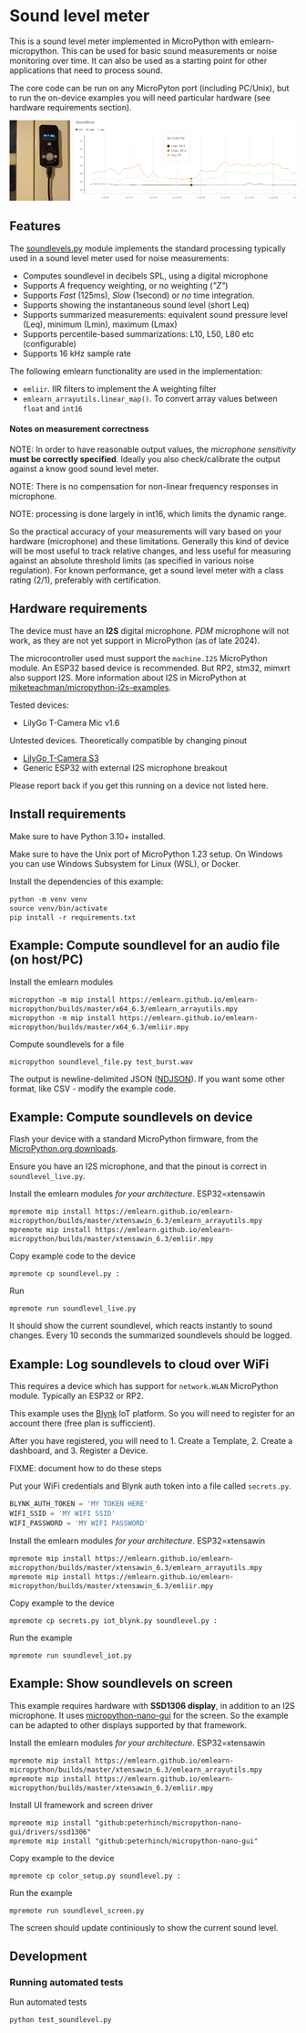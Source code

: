 
# Sound level meter

This is a sound level meter implemented in MicroPython with emlearn-micropython.
This can be used for basic sound measurements or noise monitoring over time.
It can also be used as a starting point for other applications that need to process sound.

The core code can be run on any MicroPyton port (including PC/Unix),
but to run the on-device examples you will need particular hardware (see hardware requirements section).

![Sound level meter with Blynk dashboard](./soundlevel-blynk-combined.png)

## Features

The [soundlevels.py](soundlevels.py) module implements the standard processing typically used in a
sound level meter used for noise measurements:

* Computes soundlevel in decibels SPL, using a digital microphone
* Supports *A* frequency weighting, or no weighting (*"Z"*)
* Supports *Fast* (125ms), *Slow* (1second) or *no* time integration.
* Supports showing the instantaneous sound level (short Leq)
* Supports summarized measurements: equivalent sound pressure level (Leq), minimum (Lmin), maximum (Lmax)
* Supports percentile-based summarizations: L10, L50, L80 etc (configurable)
* Supports 16 kHz sample rate

The following emlearn functionality are used in the implementation:

- `emliir`. IIR filters to implement the A weighting filter
- `emlearn_arrayutils.linear_map()`. To convert array values between `float` and `int16`


#### Notes on measurement correctness

NOTE: In order to have reasonable output values,
the *microphone sensitivity* **must be correctly specified**.
Ideally you also check/calibrate the output against a know good sound level meter.

NOTE: There is no compensation for non-linear frequency responses in microphone.

NOTE: processing is done largely in int16, which limits the dynamic range.

So the practical accuracy of your measurements will vary based on your hardware (microphone) and these limitations.
Generally this kind of device will be most useful to track relative changes,
and less useful for measuring against an absolute threshold limits (as specified in various noise regulation).
For known performance, get a sound level meter with a class rating (2/1), preferably with certification.

## Hardware requirements

The device must have an **I2S** digital microphone.
*PDM* microphone will not work, as they are not yet support in MicroPython (as of late 2024).

The microcontroller used must support the `machine.I2S` MicroPython module.
An ESP32 based device is recommended. But RP2, stm32, mimxrt also support I2S.
More information about I2S in MicroPython at [miketeachman/micropython-i2s-examples](https://github.com/miketeachman/micropython-i2s-examples).

Tested devices:

- LilyGo T-Camera Mic v1.6

Untested devices. Theoretically compatible by changing pinout

- [LilyGo T-Camera S3](https://www.lilygo.cc/products/t-camera-s3)
- Generic ESP32 with external I2S microphone breakout

Please report back if you get this running on a device not listed here.

## Install requirements

Make sure to have Python 3.10+ installed.

Make sure to have the Unix port of MicroPython 1.23 setup.
On Windows you can use Windows Subsystem for Linux (WSL), or Docker.

Install the dependencies of this example:
```console
python -m venv venv
source venv/bin/activate
pip install -r requirements.txt
```

## Example: Compute soundlevel for an audio file (on host/PC)

Install the emlearn modules
```console
micropython -m mip install https://emlearn.github.io/emlearn-micropython/builds/master/x64_6.3/emlearn_arrayutils.mpy
micropython -m mip install https://emlearn.github.io/emlearn-micropython/builds/master/x64_6.3/emliir.mpy
```

Compute soundlevels for a file
```console
micropython soundlevel_file.py test_burst.wav
```

The output is newline-delimited JSON ([NDJSON](https://github.com/ndjson/ndjson-spec)).
If you want some other format, like CSV - modify the example code.

## Example: Compute soundlevels on device

Flash your device with a standard MicroPython firmware, from the [MicroPython.org downloads](https://micropython.org/download/).

Ensure you have an I2S microphone, and that the pinout is correct in `soundlevel_live.py`.

Install the emlearn modules *for your architecture*. ESP32=xtensawin
```console
mpremote mip install https://emlearn.github.io/emlearn-micropython/builds/master/xtensawin_6.3/emlearn_arrayutils.mpy
mpremote mip install https://emlearn.github.io/emlearn-micropython/builds/master/xtensawin_6.3/emliir.mpy
```

Copy example code to the device
```console
mpremote cp soundlevel.py :
```

Run
```console
mpremote run soundlevel_live.py
```

It should show the current soundlevel, which reacts instantly to sound changes.
Every 10 seconds the summarized soundlevels should be logged.


## Example: Log soundlevels to cloud over WiFi

This requires a device which has support for `network.WLAN` MicroPython module.
Typically an ESP32 or RP2.

This example uses the [Blynk](https://blynk.io/) IoT platform.
So you will need to register for an account there (free plan is sufficcient).

After you have registered, you will need to 1. Create a Template, 2. Create a dashboard, and 3. Register a Device.

FIXME: document how to do these steps

Put your WiFi credentials and Blynk auth token into a file called `secrets.py`.

```python
BLYNK_AUTH_TOKEN = 'MY TOKEN HERE'
WIFI_SSID = 'MY WIFI SSID'
WIFI_PASSWORD = 'MY WIFI PASSWORD'
```

Install the emlearn modules *for your architecture*. ESP32=xtensawin
```console
mpremote mip install https://emlearn.github.io/emlearn-micropython/builds/master/xtensawin_6.3/emlearn_arrayutils.mpy
mpremote mip install https://emlearn.github.io/emlearn-micropython/builds/master/xtensawin_6.3/emliir.mpy
```

Copy example to the device
```console
mpremote cp secrets.py iot_blynk.py soundlevel.py :
```

Run the example
```console
mpremote run soundlevel_iot.py
```



## Example: Show soundlevels on screen

This example requires hardware with **SSD1306 display**,
in addition to an I2S microphone.
It uses [micropython-nano-gui](https://github.com/peterhinch/micropython-nano-gui) for the screen.
So the example can be adapted to other displays supported by that framework.

Install the emlearn modules *for your architecture*. ESP32=xtensawin
```console
mpremote mip install https://emlearn.github.io/emlearn-micropython/builds/master/xtensawin_6.3/emlearn_arrayutils.mpy
mpremote mip install https://emlearn.github.io/emlearn-micropython/builds/master/xtensawin_6.3/emliir.mpy
```

Install UI framework and screen driver
```console
mpremote mip install "github:peterhinch/micropython-nano-gui/drivers/ssd1306"
mpremote mip install "github:peterhinch/micropython-nano-gui"
```

Copy example to the device
```console
mpremote cp color_setup.py soundlevel.py :
```

Run the example
```
mpremote run soundlevel_screen.py
```

The screen should update continiously to show the current sound level.


## Development

### Running automated tests

Run automated tests
```console
python test_soundlevel.py
```


